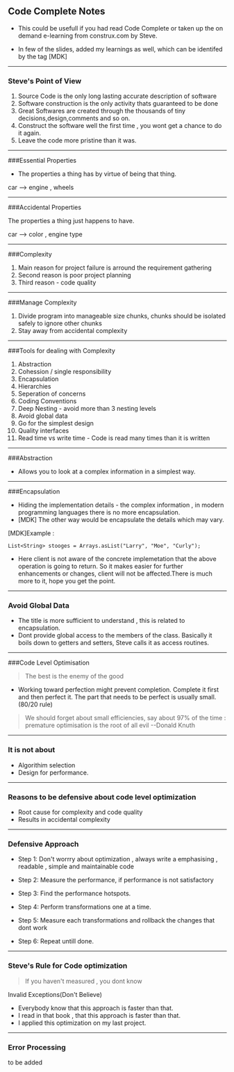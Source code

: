 ## Code Complete Notes ##

- This could be usefull if you had read Code Complete 
or taken up the on demand e-learning from construx.com by Steve.

- In few of the slides, added my learnings as well, 
which can be identifed by the tag [MDK]

---

### Steve's Point of View ###
1. Source Code is the only long lasting accurate description of software
2. Software construction is the only activity thats guaranteed to be done
3. Great Softwares are created through the thousands of tiny decisions,design,comments and so on.
4. Construct the software well the first time , you wont get a chance to do it again.
5. Leave the code more pristine than it was.

---

###Essential Properties

- The properties a thing has by virtue of being that thing.

car --> engine , wheels

---

###Accidental Properties

The properties a thing just happens to have.

car --> color , engine type

---

###Complexity 
1. Main reason for project failure is arround the requirement gathering 
2. Second reason is poor project planning
3. Third reason - code quality

---

###Manage Complexity
1. Divide program into manageable size chunks, chunks should be isolated safely to ignore other chunks
2. Stay away from accidental complexity 

---

###Tools for dealing with Complexity
1. Abstraction
2. Cohession / single responsibility
3. Encapsulation
4. Hierarchies
5. Seperation of concerns
6. Coding Conventions
7. Deep Nesting - avoid more than 3 nesting levels
8. Avoid global data
9. Go for the simplest design
10. Quality interfaces
11. Read time vs write time - Code is read many times than it is written

---

###Abstraction

- Allows you to look at a complex information in a simplest way.

---

###Encapsulation

- Hiding the implementation details - the complex information , 
in modern programming languages there is no more encapsulation.
- [MDK]
The other way would be encapsulate the details which may vary.

[MDK]Example :

	List<String> stooges = Arrays.asList("Larry", "Moe", "Curly");
- Here client is not aware of the concrete implemetation 
that the above operation is going to return. 
So it makes easier for further enhancements or changes, 
client will not be affected.There is much more to it, hope you get the point.

---

### Avoid Global Data

- The title is more sufficient to understand , this is related to encapsulation.
- Dont provide global access to the members of the class. Basically it boils down to getters and setters,
 Steve calls it as access routines. 

---

###Code Level Optimisation

>The best is the enemy of the good

- Working toward perfection might prevent completion. Complete it first and then perfect it.
The part that needs to be perfect is usually small.(80/20 rule)

>We should forget about small efficiencies, say about 97% of the time : 
premature optimisation is the root of all evil --Donald Knuth

---

### It is not about

- Algorithim selection
- Design for performance.

---

### Reasons to be defensive about code level optimization

- Root cause for complexity and code quality
- Results in accidental complexity

---

### Defensive Approach

- Step 1: Don't worrry about optimization , always write a emphasising , readable , simple and maintainable code

- Step 2: Measure the performance, if performance is not satisfactory

- Step 3: Find the performance hotspots.

- Step 4: Perform transformations one at a time.

- Step 5: Measure each transformations and rollback the changes that dont work

- Step 6: Repeat untill done.

---

### Steve's Rule for Code optimization

>If you haven't measured , you dont know

Invalid Exceptions(Don't Believe)

- Everybody know that this approach is faster than that.
- I read in that book , that this approach is faster than that.
- I applied this optimization on my last project. 

---

### Error Processing 

to be added



